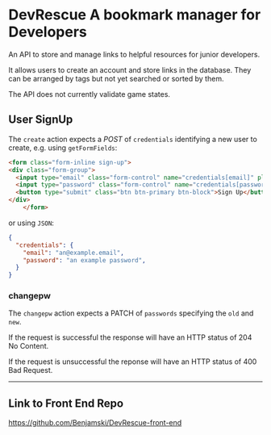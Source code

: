 # DevRescue A bookmark manager for Developers

An API to store and manage links to helpful resources for junior developers.

It allows users to create an account and store links in the database. They can be arranged by tags but not yet searched or sorted by them.

The API does not currently validate game states.

## User SignUp

The `create` action expects a *POST* of `credentials` identifying a new user to
 create, e.g. using `getFormFields`:

```html
<form class="form-inline sign-up">
<div class="form-group">
  <input type="email" class="form-control" name="credentials[email]" placeholder="Email">
  <input type="password" class="form-control" name="credentials[password]" placeholder="Password">
  <button type="submit" class="btn btn-primary btn-block">Sign Up</button>
</div>
    </form>


```

or using `JSON`:

```json
{
  "credentials": {
    "email": "an@example.email",
    "password": "an example password",
  }
}
```

### changepw

The `changepw` action expects a PATCH of `passwords` specifying the `old` and
 `new`.

If the request is successful the response will have an HTTP status of 204 No
 Content.

If the request is unsuccessful the reponse will have an HTTP status of 400 Bad
 Request.

---


## Link to Front End Repo
https://github.com/Benjamski/DevRescue-front-end
